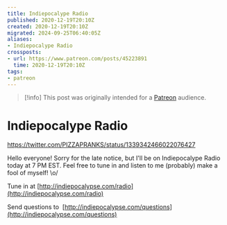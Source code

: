 ```yaml
---
title: Indiepocalype Radio
published: 2020-12-19T20:10Z
created: 2020-12-19T20:10Z
migrated: 2024-09-25T06:40:05Z
aliases:
- Indiepocalype Radio
crossposts:
- url: https://www.patreon.com/posts/45223891
  time: 2020-12-19T20:10Z
tags:
- patreon
---
```


> [!info]
> This post was originally intended for a [Patreon](../tags/patreon.md) audience.

# Indiepocalype Radio

https://twitter.com/PIZZAPRANKS/status/1339342466022076427

Hello everyone! Sorry for the late notice, but I'll be on Indiepocalype Radio today at 7 PM EST. Feel free to tune in and listen to me (probably) make a fool of myself! \\o/

Tune in at [http://indiepocalypse.com/radio](http://indiepocalypse.com/radio)

Send questions to  [http://indiepocalypse.com/questions](http://indiepocalypse.com/questions)
